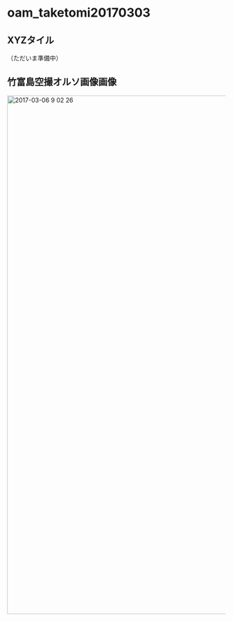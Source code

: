# oam_taketomi20170303

## XYZタイル
（ただいま準備中）

## 竹富島空撮オルソ画像画像
<img width="1196" alt="2017-03-06 9 02 26" src="https://cloud.githubusercontent.com/assets/416977/23651695/a68706da-0369-11e7-82ff-5906a3a25939.png">
